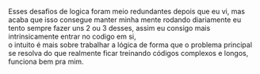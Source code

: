 Esses desafios de logica foram meio redundantes depois que eu vi, mas acaba que isso consegue manter minha mente rodando
diariamente eu tento sempre fazer uns 2 ou 3 desses, assim eu consigo mais intrinsicamente entrar no codigo em si,  
o intuito é mais sobre trabalhar a lógica de forma que o problema principal se resolva do que realmente ficar treinando
códigos complexos e longos, funciona bem pra mim.
